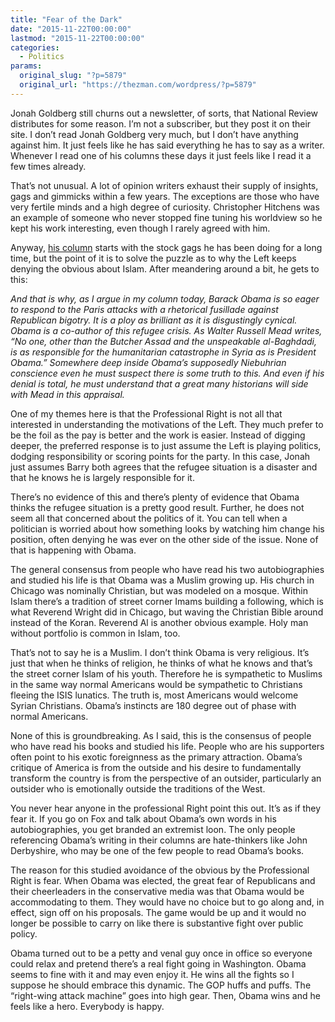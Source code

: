 ```yaml
---
title: "Fear of the Dark"
date: "2015-11-22T00:00:00"
lastmod: "2015-11-22T00:00:00"
categories:
  - Politics
params:
  original_slug: "?p=5879"
  original_url: "https://thezman.com/wordpress/?p=5879"
---
```


Jonah Goldberg still churns out a newsletter, of sorts, that National
Review distributes for some reason. I’m not a subscriber, but they post
it on their site. I don’t read Jonah Goldberg very much, but I don’t
have anything against him. It just feels like he has said everything he
has to say as a writer. Whenever I read one of his columns these days it
just feels like I read it a few times already.

That’s not unusual. A lot of opinion writers exhaust their supply of
insights, gags and gimmicks within a few years. The exceptions are those
who have very fertile minds and a high degree of curiosity. Christopher
Hitchens was an example of someone who never stopped fine tuning his
worldview so he kept his work interesting, even though I rarely agreed
with him.

Anyway, <a
href="http://www.nationalreview.com/article/427444/hillary-clinton-islam-comments-terrorism"
rel="noopener" target="_blank">his column</a> starts with the stock gags
he has been doing for a long time, but the point of it is to solve the
puzzle as to why the Left keeps denying the obvious about Islam. After
meandering around a bit, he gets to this:

*And that is why, as I argue in my column today, Barack Obama is so
eager to respond to the Paris attacks with a rhetorical fusillade
against Republican bigotry. It is a ploy as brilliant as it is
disgustingly cynical. Obama is a co-author of this refugee crisis. As
Walter Russell Mead writes, “No one, other than the Butcher Assad and
the unspeakable al-Baghdadi, is as responsible for the humanitarian
catastrophe in Syria as is President Obama.” Somewhere deep inside
Obama’s supposedly Niebuhrian conscience even he must suspect there is
some truth to this. And even if his denial is total, he must understand
that a great many historians will side with Mead in this appraisal.*

One of my themes here is that the Professional Right is not all that
interested in understanding the motivations of the Left. They much
prefer to be the foil as the pay is better and the work is easier.
Instead of digging deeper, the preferred response is to just assume the
Left is playing politics, dodging responsibility or scoring points for
the party. In this case, Jonah just assumes Barry both agrees that the
refugee situation is a disaster and that he knows he is largely
responsible for it.

There’s no evidence of this and there’s plenty of evidence that Obama
thinks the refugee situation is a pretty good result. Further, he does
not seem all that concerned about the politics of it. You can tell when
a politician is worried about how something looks by watching him change
his position, often denying he was ever on the other side of the issue.
None of that is happening with Obama.

The general consensus from people who have read his two autobiographies
and studied his life is that Obama was a Muslim growing up. His church
in Chicago was nominally Christian, but was modeled on a mosque. Within
Islam there’s a tradition of street corner Imams building a following,
which is what Reverend Wright did in Chicago, but waving the Christian
Bible around instead of the Koran. Reverend Al is another obvious
example. Holy man without portfolio is common in Islam, too.

That’s not to say he is a Muslim. I don’t think Obama is very religious.
It’s just that when he thinks of religion, he thinks of what he knows
and that’s the street corner Islam of his youth. Therefore he is
sympathetic to Muslims in the same way normal Americans would be
sympathetic to Christians fleeing the ISIS lunatics. The truth is, most
Americans would welcome Syrian Christians. Obama’s instincts are 180
degree out of phase with normal Americans.

None of this is groundbreaking. As I said, this is the consensus of
people who have read his books and studied his life. People who are his
supporters often point to his exotic foreignness as the primary
attraction. Obama’s critique of America is from the outside and his
desire to fundamentally transform the country is from the perspective of
an outsider, particularly an outsider who is emotionally outside the
traditions of the West.

You never hear anyone in the professional Right point this out. It’s as
if they fear it. If you go on Fox and talk about Obama’s own words in
his autobiographies, you get branded an extremist loon. The only people
referencing Obama’s writing in their columns are hate-thinkers like John
Derbyshire, who may be one of the few people to read Obama’s books.

The reason for this studied avoidance of the obvious by the Professional
Right is fear. When Obama was elected, the great fear of Republicans and
their cheerleaders in the conservative media was that Obama would be
accommodating to them. They would have no choice but to go along and, in
effect, sign off on his proposals. The game would be up and it would no
longer be possible to carry on like there is substantive fight over
public policy.

Obama turned out to be a petty and venal guy once in office so everyone
could relax and pretend there’s a real fight going in Washington. Obama
seems to fine with it and may even enjoy it. He wins all the fights so I
suppose he should embrace this dynamic. The GOP huffs and puffs. The
“right-wing attack machine” goes into high gear. Then, Obama wins and he
feels like a hero. Everybody is happy.
